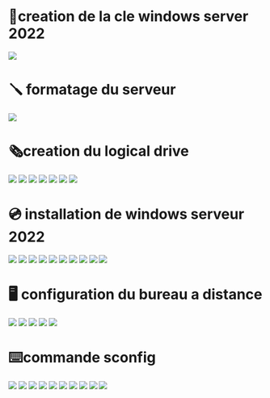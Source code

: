 
# 🔑creation de la cle windows server 2022
<img src=images/1.jpg width='' height='' > </img>
# 🪛 formatage du serveur
<img src=images/2.jpg width='' height='' > </img>
# 🗞️creation du logical drive
<img src=images/3.jpg width='' height='' > </img>
<img src=images/4.jpg width='' height='' > </img>
<img src=images/5.jpg width='' height='' > </img>
<img src=images/6.jpg width='' height='' > </img>
<img src=images/7.jpg width='' height='' > </img>
<img src=images/8.jpg width='' height='' > </img>
<img src=images/9.jpg width='' height='' > </img>
# 💿 installation de windows serveur 2022 
<img src=images/10.jpg width='' height='' > </img>
<img src=images/11.jpg width='' height='' > </img>
<img src=images/12.jpg width='' height='' > </img>
<img src=images/13.jpg width='' height='' > </img>
<img src=images/14.jpg width='' height='' > </img>
<img src=images/15.jpg width='' height='' > </img>
<img src=images/16.jpg width='' height='' > </img>
<img src=images/17.jpg width='' height='' > </img>
<img src=images/18.jpg width='' height='' > </img>
<img src=images/19.jpg width='' height='' > </img>
# 🖥️ configuration du bureau a distance
<img src=images/20.jpg width='' height='' > </img>
<img src=images/21.jpg width='' height='' > </img>
<img src=images/22.jpg width='' height='' > </img>
<img src=images/23.jpg width='' height='' > </img>
<img src=images/24.jpg width='' height='' > </img>
#  ⌨️commande sconfig
<img src=images/25.jpg width='' height='' > </img>
<img src=images/26.jpg width='' height='' > </img>
<img src=images/27.jpg width='' height='' > </img>
<img src=images/28.jpg width='' height='' > </img>
<img src=images/29.jpg width='' height='' > </img>
<img src=images/30.jpg width='' height='' > </img>
<img src=images/31.jpg width='' height='' > </img>
<img src=images/32.jpg width='' height='' > </img>
<img src=images/33.jpg width='' height='' > </img>
<img src=images/34.jpg width='' height='' > </img>
